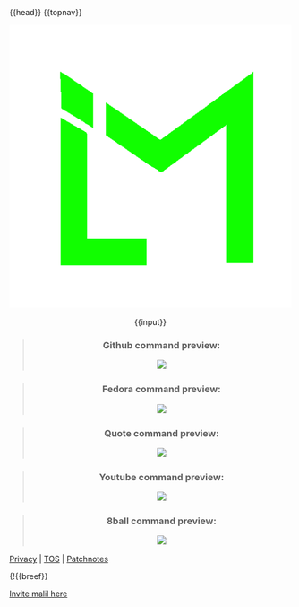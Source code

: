 <!DOCTYPE html>
<html>

<head>
	{{head}}

</head>

<body class="text">
	{{topnav}}
	<div class="body" style="text-align: center;">
		<p >
			<img src="./public/img/nobg.png" class="HomeMalil" />
		</p>
		{{input}}
		<blockquote>
  <h3 id="github-command-preview">Github command preview:</h3>
  <p><img src="https://imgur.com/tALvIXY.png" class="preview" /></p>
</blockquote>
<blockquote>
  <h3 id="fedora-command-preview">Fedora command preview:</h3>
  <p><img src="https://i.imgur.com/QzNyHTG.png" class="preview" /></p>
</blockquote>
<blockquote>
  <h3 id="quote-command-preview">Quote command preview:</h3>
  <p><img src="https://i.imgur.com/Jo8CnhR.png" class="preview" /></p>
</blockquote>
<blockquote>
  <h3 id="youtube-command-preview">Youtube command preview:</h3>
  <p><img src="https://i.imgur.com/oTegEmR.png" class="preview" /></p>
</blockquote>
<blockquote>
  <h3 id="8ball-command-preview">8ball command preview:</h3>
  <p><img src="https://i.imgur.com/1trj6DW.png" class="preview" /></p>
</blockquote>
	</div>
	<div class="underline">
		<p class="underl"><a href="/privacy">Privacy</a> | <a href="/tos">TOS</a> | <a href="/patchnotes">Patchnotes</a>
		</p>
	</div>
</body>

</html>

{!{{breef}}

[Invite malil here](https://discord.com/oauth2/authorize?client_id=749020331187896410&scope=bot&permissions=117824)
